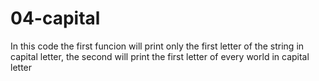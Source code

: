04-capital
==========
  
In this code the first funcion will print only the first letter of the string in capital letter,
the second will print the first letter of every world in capital letter